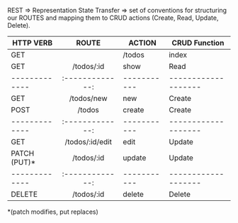 REST => Representation State Transfer
=> set of conventions for structuring our ROUTES and mapping them to CRUD actions (Create, Read, Update, Delete).

| HTTP VERB | ROUTE | ACTION   | CRUD Function |
| ------------- |:-------------:| ----------- | ------------------- |
| GET | | /todos  | index | Read |
| GET | /todos/:id | show | Read |
| ------------- |:-------------:| ----------- | ------------------- |
| GET | /todos/new | new | Create |
| POST | /todos | create | Create |
| ------------- |:-------------:| ----------- | ------------------- |
| GET | /todos/:id/edit | edit | Update |
| PATCH (PUT)* | /todos/:id | update | Update |
| ------------- |:-------------:| ----------- | ------------------- |
| DELETE | /todos/:id | delete | Delete |

*(patch modifies, put replaces)
